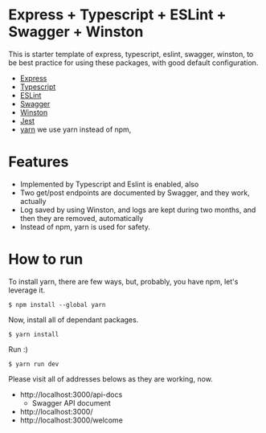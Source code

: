 # Express + Typescript + ESLint + Swagger + Winston
This is starter template of express, typescript, eslint, swagger, winston, to be best practice for using these packages, with good default configuration.

* [Express](https://expressjs.com)
* [Typescript](https://www.typescriptlang.org)
* [ESLint](https://eslint.org/)
* [Swagger](https://swagger.io/)
* [Winston](https://github.com/winstonjs/winston)
* [Jest](https://jestjs.io/)
* [yarn](https://yarnpkg.com/) we use yarn instead of npm,

# Features
- Implemented by Typescript and Eslint is enabled, also
- Two get/post endpoints are documented by Swagger, and they work, actually
- Log saved by using Winston, and logs are kept during two months, and then they are removed, automatically
- Instead of npm, yarn is used for safety.

# How to run
To install yarn, there are few ways, but, probably, you have npm, let's leverage it.
```
$ npm install --global yarn
```

Now, install all of dependant packages.
```
$ yarn install
```

Run :)
```
$ yarn run dev
```

Please visit all of addresses belows as they are working, now.
- http://localhost:3000/api-docs
  - Swagger API document
- http://localhost:3000/
- http://localhost:3000/welcome
